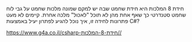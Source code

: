 חידת 8 המלכות היא חידת שחמט שבה יש למקם שמונה מלכות שחמט על גבי לוח שחמט סטנדרטי כך שאף אחת מהן לא תוכל "לאכול" מלכה אחרת. קיימים לא מעט פתרונות לחידה זו, איך נוכל להגיע לפתרון יעיל באמצעות C#?

https://www.g4a.co.il/csharp-חידת-8-המלכות//
